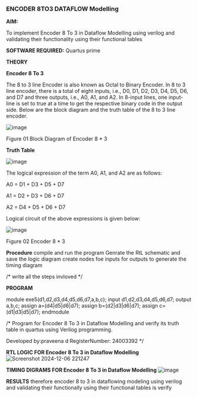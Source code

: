 ### ENCODER 8TO3 DATAFLOW Modelling

**AIM:**

To implement  Encoder 8 To 3 in Dataflow Modelling using verilog and validating their functionality using their functional tables

**SOFTWARE REQUIRED:** Quartus prime

**THEORY**

**Encoder 8 To 3**

The 8 to 3 line Encoder is also known as Octal to Binary Encoder. In 8 to 3 line encoder, there is a total of eight inputs, i.e., D0, D1, D2, D3, D4, D5, D6, and D7 and three outputs, i.e., A0, A1, and A2. In 8-input lines, one input-line is set to true at a time to get the respective binary code in the output side. Below are the block diagram and the truth table of the 8 to 3 line encoder.

![image](https://github.com/naavaneetha/ENCODER8TO3DATAFLOW/assets/154305477/0bc242c1-eb9e-4c47-afe5-30428470efc3)

Figure 01  Block Diagram of Encoder 8 * 3

**Truth Table**

![image](https://github.com/naavaneetha/ENCODER8TO3DATAFLOW/assets/154305477/35496b14-ae6e-4cd1-9abd-d6736b576575)

The logical expression of the term A0, A1, and A2 are as follows:

A0 = D1 + D3 + D5 + D7

A1 = D2 + D3 + D6 + D7

A2 = D4 + D5 + D6 + D7

Logical circuit of the above expressions is given below:

![image](https://github.com/naavaneetha/ENCODER8TO3DATAFLOW/assets/154305477/95acaee6-c873-4c75-89eb-ef09fb158053)

Figure 02  Encoder 8 * 3

**Procedure**
compile and run the program
Genrate the RtL schematic and save the logic diagram
create nodes foe inputs for outputs to generate the timing diagram

/* write all the steps invloved */

**PROGRAM**

module exe5(d1,d2,d3,d4,d5,d6,d7,a,b,c);
input d1,d2,d3,d4,d5,d6,d7;
output a,b,c;
assign a=(d4|d5|d6|d7);
assign b=(d2|d3|d6|d7);
assign c=(d1|d3|d5|d7);
endmodule



/* Program for Encoder 8 To 3 in Dataflow Modelling and verify its truth table in quartus using Verilog programming. 

Developed by:praveena d RegisterNumber: 24003392
*/

**RTL LOGIC FOR Encoder 8 To 3 in Dataflow Modelling**
![Screenshot 2024-12-06 221247](https://github.com/user-attachments/assets/1786faa8-69cd-4c1e-8cdf-0e0c661a73b2)

**TIMING DIGRAMS FOR Encoder 8 To 3 in Dataflow Modelling**
![image](https://github.com/user-attachments/assets/72565309-3e45-4792-b906-9788e43a8fb0)



**RESULTS**
therefore encoder 8 to 3 in dataflowing modeling using verilog and validating their functionally using their functional tables is verify


